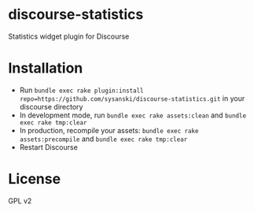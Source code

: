 discourse-statistics
====================
Statistics widget plugin for Discourse

Installation
============

* Run `bundle exec rake plugin:install repo=https://github.com/sysanski/discourse-statistics.git` in your discourse directory
* In development mode, run `bundle exec rake assets:clean` and `bundle exec rake tmp:clear`
* In production, recompile your assets: `bundle exec rake assets:precompile` and `bundle exec rake tmp:clear`
* Restart Discourse

License
=======

GPL v2
